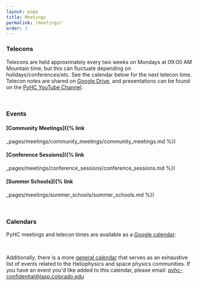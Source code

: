 ```yaml
---
layout: page
title: Meetings
permalink: /meetings/
order: 3
---
```

### Telecons

Telecons are held approximately every two weeks on Mondays at 09:00 AM Mountain time, but this can fluctuate depending on holidays/conferences/etc. See the calendar below for the next telecon time. Telecon notes are shared on [Google Drive](https://drive.google.com/drive/u/0/folders/1AhFUli3SGW9DHvIh81tFxPMgLtYSPXDm), and presentations can be found on the [PyHC YouTube Channel](https://www.youtube.com/@pythoninheliophysicscommun3732).

<br>

### Events

#### [Community Meetings]({% link
_pages/meetings/community_meetings/community_meetings.md %})

#### [Conference Sessions]({% link
_pages/meetings/conference_sessions/conference_sessions.md %})

#### [Summer Schools]({% link
_pages/meetings/summer_schools/summer_schools.md %})

<br>

### Calendars

PyHC meetings and telecon times are available as a [Google calendar](https://calendar.google.com/calendar?cid=NG42Z3YyaWZncDZyZ25rOGF1N2pzZjF1azBAZ3JvdXAuY2FsZW5kYXIuZ29vZ2xlLmNvbQ):
<br>
<div id="pyhccalendar-container"></div>
<br>

Additionally, there is a more [general calendar](https://helioanalytics.io/events-calendar) that serves as an exhaustive list of events related to the Heliophysics and space physics communities. If you have an event you'd like added to this calendar, please email: <a href="mailto:pyhc-confidential@lasp.colorado.edu">pyhc-confidential@lasp.colorado.edu</a>
<br><br>

<div id="helioanalyticscalendar-container"></div>

<script type="text/javascript">
    document.addEventListener('DOMContentLoaded', function() {
        setupGoogleCalendars();
        
        // Update calendars when dark mode is toggled
        const darkModeToggle = document.getElementById('darkmode-toggle');
        if (darkModeToggle) {
            darkModeToggle.addEventListener('change', function() {
                // We need a slight delay to allow data-theme to update
                setTimeout(setupGoogleCalendars, 100);
            });
        }
    });

    function setupGoogleCalendars() {
        const timezone = Intl.DateTimeFormat().resolvedOptions().timeZone;
        const isDark = document.documentElement.getAttribute('data-theme') === 'dark';
        
        // Create calendar iframes
        const pyhcContainer = document.getElementById('pyhccalendar-container');
        const helioContainer = document.getElementById('helioanalyticscalendar-container');
        
        // Clear existing content
        pyhcContainer.innerHTML = '';
        helioContainer.innerHTML = '';
        
        // Create PyHC calendar iframe with dark mode support
        createCalendarIframe(
            pyhcContainer, 
            'https://calendar.google.com/calendar/embed',
            {
                height: '600',
                wkst: '1',
                bgcolor: isDark ? '%23121212' : '%23f9e79f',
                showTitle: '0',
                showDate: '1',
                showPrint: '0',
                showTabs: '1',
                showCalendars: '0',
                showNav: '1',
                src: 'NG42Z3YyaWZncDZyZ25rOGF1N2pzZjF1azBAZ3JvdXAuY2FsZW5kYXIuZ29vZ2xlLmNvbQ',
                color: '%237CB342',
                ctz: timezone
            }
        );
        
        // Create Helioanalytics calendar iframe with dark mode support
        createCalendarIframe(
            helioContainer,
            'https://calendar.google.com/calendar/embed',
            {
                height: '600',
                wkst: '1',
                bgcolor: isDark ? '%23121212' : '%23ffffff',
                src: 'aWJwbWhrMTFlMWEyMTFpa3V0bGY1M2d0ZnNAZ3JvdXAuY2FsZW5kYXIuZ29vZ2xlLmNvbQ',
                color: '%23D50000',
                ctz: timezone
            }
        );
    }
    
    function createCalendarIframe(container, baseUrl, params) {
        const iframe = document.createElement('iframe');
        const isDark = document.documentElement.getAttribute('data-theme') === 'dark';
        
        // Build URL with parameters
        let url = baseUrl + '?';
        for (const [key, value] of Object.entries(params)) {
            url += `${key}=${value}&`;
        }
        
        iframe.src = url;
        iframe.width = '100%';
        iframe.height = '600';
        iframe.frameBorder = '0';
        iframe.scrolling = 'no';
        iframe.style.border = 'none';
        iframe.style.transition = 'filter 0.3s ease';
        
        // Apply styles for dark mode
        if (isDark) {
            iframe.style.filter = 'hue-rotate(180deg) invert(92%) contrast(90%)';
        }
        
        // Add the iframe to the container
        container.appendChild(iframe);
        
        // Add event listeners to modify the iframe content once it's loaded
        iframe.onload = function() {
            if (isDark) {
                try {
                    // Access the iframe content and add CSS to force dark mode
                    const iframeDocument = iframe.contentDocument || iframe.contentWindow.document;
                    
                    if (iframeDocument) {
                        // Create a style element
                        const style = iframeDocument.createElement('style');
                        style.textContent = `
                            body, .view-container, .view-cap-container, .mv-container {
                                background-color: #121212 !important;
                                color: #e0e0e0 !important;
                            }
                            .view-container-border {
                                background-color: #333 !important;
                            }
                            .cal-header { 
                                background-color: #121212 !important;
                                color: #e0e0e0 !important;
                            }
                        `;
                        iframeDocument.head.appendChild(style);
                    }
                } catch (e) {
                    console.warn('Could not inject styles into iframe due to Same-Origin Policy', e);
                }
            }
        };
    }
</script>
